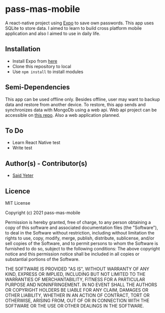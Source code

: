 # pass-mas-mobile

A react-native project using [Expo](https://expo.io/) to save own passwords. This app uses SQLite to store data. 
I aimed to learn to build cross platform mobile application and also I aimed to use in daily life. 

## Installation

 - Install Expo from [here](https://docs.expo.io/)
 - Clone this repository to local 
 - Use `npm install` to install modules


## Semi-Dependencies

This app can be used offline only. Besides offline, user may want to backup data and restore from another device. To restore, this app sends and synchronizes data with MongoDb using a web api. Web api project can be accessible on [this repo](https://github.com/kordiseps/pass-mas-server).
Also a web application planned.


## To Do 

 - Learn React Native test 
 - Write test

## Author(s) - Contributor(s)

 - [Said Yeter](https://github.com/kordiseps)

## Licence

MIT License

Copyright (c) 2021 pass-mas-mobile

Permission is hereby granted, free of charge, to any person obtaining a copy
of this software and associated documentation files (the "Software"), to deal
in the Software without restriction, including without limitation the rights
to use, copy, modify, merge, publish, distribute, sublicense, and/or sell
copies of the Software, and to permit persons to whom the Software is
furnished to do so, subject to the following conditions:
The above copyright notice and this permission notice shall be included in all
copies or substantial portions of the Software.

THE SOFTWARE IS PROVIDED "AS IS", WITHOUT WARRANTY OF ANY KIND, EXPRESS OR
IMPLIED, INCLUDING BUT NOT LIMITED TO THE WARRANTIES OF MERCHANTABILITY,
FITNESS FOR A PARTICULAR PURPOSE AND NONINFRINGEMENT. IN NO EVENT SHALL THE
AUTHORS OR COPYRIGHT HOLDERS BE LIABLE FOR ANY CLAIM, DAMAGES OR OTHER
LIABILITY, WHETHER IN AN ACTION OF CONTRACT, TORT OR OTHERWISE, ARISING FROM,
OUT OF OR IN CONNECTION WITH THE SOFTWARE OR THE USE OR OTHER DEALINGS IN THE
SOFTWARE.
